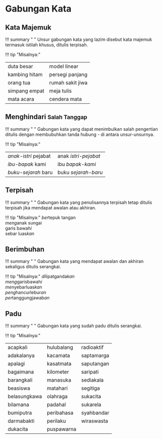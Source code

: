 # Gabungan Kata


## Kata Majemuk

!!! summary " "
    Unsur gabungan kata yang lazim disebut kata majemuk termasuk istilah khusus, ditulis terpisah.

!!! tip "Misalnya:"
    <table>
      <tr>
        <td>duta besar</td>
        <td>model linear</td>
      </tr>
      <tr>
        <td>kambing hitam</td>
        <td>persegi panjang</td>
      </tr>
      <tr>
        <td>orang tua</td>
        <td>rumah sakit jiwa</td>
      </tr>
      <tr>
        <td>simpang empat</td>
        <td>meja tulis</td>
      </tr>
      <tr>
        <td>mata acara</td>
        <td>cendera mata</td>
      </tr>
    </table>

## Menghindari <small>Salah Tanggap</small>

!!! summary " "
    Gabungan kata yang dapat menimbulkan salah pengertian ditulis dengan membubuhkan tanda hubung <span class="penanda">-</span> di antara unsur-unsurnya.

!!! tip "Misalnya:"
    <table>
      <tr>
        <td><em>anak-istri</em> pejabat</td>
        <td>anak <em>istri-pejabat</em></td>
      </tr>
      <tr>
        <td><em>ibu-bapak</em> kami</td>
        <td>ibu <em>bapak-kami<em></td>
      <tr>
        <td><em>buku-sejarah</em> baru</td>
        <td>buku <em>sejarah-baru</em></td>
      </tr>
    </table>

## Terpisah

!!! summary " "
    Gabungan kata yang penulisannya terpisah tetap ditulis terpisah jika mendapat awalan atau akhiran.

!!! tip "Misalnya:"
    <em>ber</em>tepuk tangan  
    <em>meng</em>anak sungai  
    garis bawah<em>i</em>  
    sebar luas<em>kan</em>

## Berimbuhan

!!! summary " "
    Gabungan kata yang mendapat awalan dan akhiran sekaligus ditulis serangkai.

!!! tip "Misalnya:"
    <em>di</em>lipatganda<em>kan</em>  
    <em>meng</em>garisbawah<em>i</em>  
    <em>me</em>nyebarluas<em>kan</em>  
    <em>peng</em>hancurlebur<em>an</em>  
    <em>per</em>tanggungjawab<em>an</em>  

## Padu

!!! summary " "
    Gabungan kata yang sudah padu ditulis serangkai.

!!! tip "Misalnya:"
    <table>
      <tr>
        <td>acapkali</td>
        <td>hulubalang</td>
        <td>radioaktif</td>
      </tr>
      <tr>
        <td>adakalanya</td>
        <td>kacamata</td>
        <td>saptamarga</td>
      </tr>
      <tr>
        <td>apalagi</td>
        <td>kasatmata</td>
        <td>saputangan</td>
      </tr>
      <tr>
        <td>bagaimana</td>
        <td>kilometer</td>
        <td>saripati</td>
      </tr>
      <tr>
        <td>barangkali</td>
        <td>manasuka</td>
        <td>sediakala</td>
      </tr>
      <tr>
        <td>beasiswa</td>
        <td>matahari</td>
        <td>segitiga</td>
      </tr>
      <tr>
        <td>belasungkawa</td>
        <td>olahraga</td>
        <td>sukacita</td>
      </tr>
      <tr>
        <td>bilamana</td>
        <td>padahal</td>
        <td>sukarela</td>
      </tr>
      <tr>
        <td>bumiputra</td>
        <td>peribahasa</td>
        <td>syahbandar</td>
      </tr>
      <tr>
        <td>darmabakti</td>
        <td>perilaku</td>
        <td>wiraswasta</td>
      </tr>
      <tr>
        <td>dukacita</td>
        <td rowspan="2">puspawarna</td>
      </tr>
    </table>

    